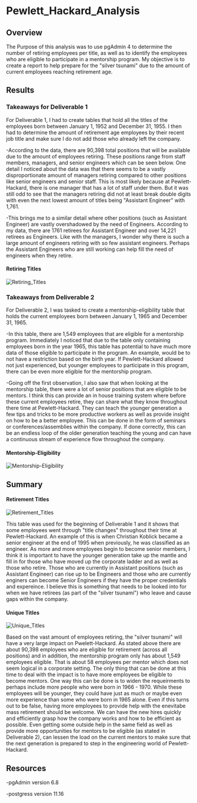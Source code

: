 # Pewlett_Hackard_Analysis

## Overview
The Purpose of this analysis was to use pgAdmin 4 to determine the number of retiring employees per title, as well as to identify the employees who are eligible to participate in a mentorship program. My objective is to create a report to help prepare for the "silver tsunami" due to the amount of current employees reaching retirement age. 

## Results
### Takeaways for Deliverable 1
For Deliverable 1, I had to create tables that hold all the titles of the employees born between January 1, 1952 and December 31, 1955. I then had to determine the amount of retirement age employees by their recent job title and make sure I do not add those who already left the company. 

-According to the data, there are 90,398 total positions that will be available due to the amount of employees retiring. These positions range from staff members, managers, and senior engineers which can be seen below. One detail I noticed about the data was that there seems to be a vastly disproportionate amount of managers retiring compared to other positions like senior engineers and senior staff. This is most likely because at Pewlett-Hackard, there is one manager that has a lot of staff under them. But it was still odd to see that the managers retiring did not at least break double digits with even the next lowest amount of titles being "Assistant Engineer" with 1,761. 

-This brings me to a similar detail where other positions (such as Assistant Engineer) are vastly overshadowed by the need of Engineers. According to my data, there are 1761 retirees for Assistant Engineer and over 14,221 retirees as Engineers. Like with the managers, I wonder why there is such a large amount of engineers retiring with so few assistant engineers. Perhaps the Assistant Engineers who are still working can help fill the need of engineers when they retire.

#### Retiring Titles 
![Retiring_Titles](./Pewlett-Hackard-Analysis/Pewlett-Hackard-Analysis-Folder/retiring_titles.png)

### Takeaways from Deliverable 2
For Deliverable 2, I was tasked to create a mentorship-eligibility table that holds the current employees born between January 1, 1965 and December 31, 1965. 

-In this table, there are 1,549 employees that are eligible for a mentorship program. Immediately I noticed that due to the table only containing employees born in the year 1965, this table has potential to have much more data of those eligible to participate in the program. An example, would be to not have a restriction based on the birth year. If Pewlett-Hackard allowed not just experienced, but younger employees to participate in this program, there can be even more eligible for the mentorship program.

-Going off the first observation, I also saw that when looking at the mentorship table, there were a lot of senior positions that are eligible to be mentors. I think this can provide an in house training system where before these current employees retire, they can share what they know throughout there time at Pewlett-Hackard. They can teach the younger generation a few tips and tricks to be more productive workers as well as provide insight on how to be a better employee. This can be done in the form of seminars or conferences/assemblies within the company. If done correctly, this can be an endless loop of the older generation teaching the young and can have a continuous stream of experience flow throughout the company.  

#### Mentorship-Eligibility 
![Mentorship-Eligibility](./Pewlett-Hackard-Analysis/Pewlett-Hackard-Analysis-Folder/mentorship_eligibility.png)

## Summary
#### Retirement Titles
![Retirement_Titles](./Pewlett-Hackard-Analysis/Pewlett-Hackard-Analysis-Folder/retirement_titles.png)

This table was used for the beginning of Deliverable 1 and it shows that some employees went through "title changes" throughout their time at Pewlett-Hackard. An example of this is when Christian Koblick became a senior engineer at the end of 1995 when previously, he was classified as an engineer. As more and more employees begin to become senior members, I think it is important to have the younger generation take up the mantle and fill in for those who have moved up the corporate ladder and as well as those who retire. Those who are currently in Assistant positions (such as Assistant Engineer) can rise up to be Engineers and those who are currently enginers can become Senior Engineers if they have the proper credentials and expereince. I believe this is something that needs to be looked into for when we have retirees (as part of the "silver tsunami") who leave and cause gaps within the company. 

#### Unique Titles
![Unique_Titles](./Pewlett-Hackard-Analysis/Pewlett-Hackard-Analysis-Folder/unique_titles.png)

Based on the vast amount of employees retiring, the "silver tsunami" will have a very large impact on Pwelett-Hackard. As stated above there are about 90,398 employees who are eligible for retirement (across all positions) and in addition, the mentorship program only has about 1,549 employees eligible. That is about 58 employees per mentor which does not seem logical in a corporate setting. The only thing that can be done at this time to deal with the impact is to have more employees be eligible to become mentors. One way this can be done is to widen the requeirments to perhaps include more people who were born in 1966 - 1970. While these employees will be younger, they could have just as much or maybe even more experience than some who were born in 1965 alone. Even if this turns out to be false, having more employees to provide help with the enevitabe mass retirement should be welcome. We can have the new hires quickly and efficiently grasp how the company works and how to be efficient as possible. Even getting some outside help in the same field as well as provide more opportunities for mentors to be eligible (as stated in Deliverable 2), can lessen the load on the current mentors to make sure that the next generation is prepared to step in the engineering world of Pewlett-Hackard. 

## Resources
-pgAdmin version 6.8

-postgress version 11.16 
